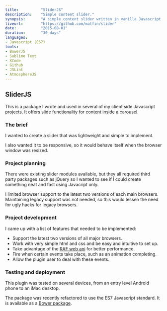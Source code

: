 ```yaml
---
title: 			"SliderJS"
description:	"Simple content slider."
synopsis:		"A simple content slider written in vanilla Javascript and bundled as a Bower package."
liveurl:		"https://github.com/matfin/slider"
date:			"2015-08-01"
duration:		"30 days"
languages: 		
- Javascript (ES7)
tools:
- BowerJS
- Sublime Text
- XCode
- Github
- JSLint
- AtmosphereJS
---
```


## SliderJS
This is a package I wrote and used in several of my client side Javascript projects. It offers slide functionality for content inside a carousel.

### The brief
I wanted to create a slider that was lightweight and simple to implement. 

I also wanted it to be responsive, so it would behave itself when the browser window was resized.


### Project planning
There were existing slider modules available, but they all required third party packages such as jQuery so I wanted to see if I could create something neat and fast using Javacript only.

I limited browser support to the latest two versions of each main browsers. Maintaining legacy support was not needed, so this would lessen the need for ugly hacks for legacy browsers.

### Project development
I came up with a list of features that needed to be implemented:

- Support the latest two versions of all major browsers.
- Work with very simple html and css and be easy and intuitive to set up.
- Take advantage of the [RAF web api](https://developer.mozilla.org/en-US/docs/Web/API/window/requestAnimationFrame) for better performance.
- Fire when certain events take place, such as an animation completing.
- Allow the plugin user to deal with these events.

### Testing and deployment
This plugin was tested on several devices, from an entry level Android phone to an iMac desktop.

The package was recently refactored to use the ES7 Javascript standard. It is available as a [Bower package](https://github.com/matfin/slider).




